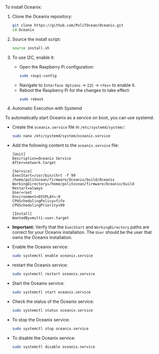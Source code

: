 To install Oceanix:

1.  Clone the Oceanix repository:
    ```bash
    git clone https://github.com/PoliTOcean/Oceanix.git
    cd Oceanix
    ```

2.  Source the install script:
    ```bash
    source install.sh
    ```

3. To use I2C, enable it:

   *   Open the Raspberry Pi configuration:
        ```bash
        sudo raspi-config
        ```
   *   Navigate to `Interface Options` -> `I2C` -> `<Yes>` to enable it.
   *   Reboot the Raspberry Pi for the changes to take effect:
        ```bash
        sudo reboot
        ```

4.  Automatic Execution with Systemd

To automatically start Oceanix as a service on boot, you can use systemd.

*   Create the `oceanix.service` file in `/etc/systemd/system/`:

    ```bash
    sudo nano /etc/systemd/system/oceanix.service
    ```

*   Add the following content to the `oceanix.service` file:

    ```
    [Unit]
    Description=Oceanix Service
    After=network.target

    [Service]
    ExecStart=/usr/bin/chrt -f 99 /home/politocean/firmware/Oceanix/build/Oceanix
    WorkingDirectory=/home/politocean/firmware/Oceanix/build
    Restart=always
    User=root
    Environment=DISPLAY=:0
    CPUSchedulingPolicy=fifo
    CPUSchedulingPriority=99

    [Install]
    WantedBy=multi-user.target
    ```

*   **Important:** Verify that the `ExecStart` and `WorkingDirectory` paths are correct for your Oceanix installation.  The `User` should be the user that owns the Oceanix installation.

*   Enable the Oceanix service:

    ```bash
    sudo systemctl enable oceanix.service
    ```

*   restart the Oceanix service:

    ```bash
    sudo systemctl restart oceanix.service
    ```

*   Start the Oceanix service:

    ```bash
    sudo systemctl start oceanix.service
    ```

*   Check the status of the Oceanix service:

    ```bash
    sudo systemctl status oceanix.service
    ```

*   To stop the Oceanix service:

    ```bash
    sudo systemctl stop oceanix.service
    ```

*   To disable the Oceanix service:

    ```bash
    sudo systemctl disable oceanix.service
    ```